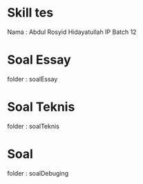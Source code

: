 # Skill tes 
Nama : Abdul Rosyid Hidayatullah
IP Batch 12
 
# Soal Essay
folder : soalEssay

# Soal Teknis
folder : soalTeknis

# Soal 
folder : soalDebuging


